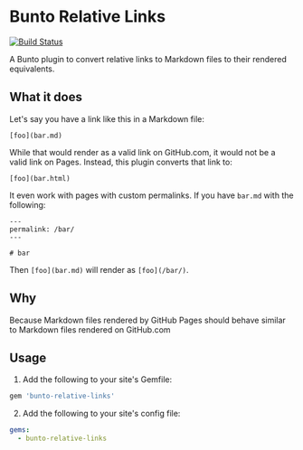 # Bunto Relative Links

[![Build Status](https://travis-ci.org/bunto/bunto-relative-links.svg?branch=master)](https://travis-ci.org/bunto/bunto-relative-links)

A Bunto plugin to convert relative links to Markdown files to their rendered equivalents.

## What it does

Let's say you have a link like this in a Markdown file:

```
[foo](bar.md)
```

While that would render as a valid link on GitHub.com, it would not be a valid link on Pages. Instead, this plugin converts that link to:

```
[foo](bar.html)
```

It even work with pages with custom permalinks. If you have `bar.md` with the following:

```
---
permalink: /bar/
---

# bar
```

Then `[foo](bar.md)` will render as `[foo](/bar/)`.

## Why

Because Markdown files rendered by GitHub Pages should behave similar to Markdown files rendered on GitHub.com

## Usage

1. Add the following to your site's Gemfile:

  ```ruby
  gem 'bunto-relative-links'
  ```

2. Add the following to your site's config file:

  ```yml
  gems:
    - bunto-relative-links
  ```
